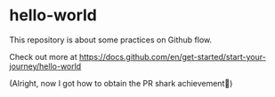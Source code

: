 # hello-world
This repository is about some practices on Github flow.

Check out more at https://docs.github.com/en/get-started/start-your-journey/hello-world 

(Alright, now I got how to obtain the PR shark achievement🤩)
